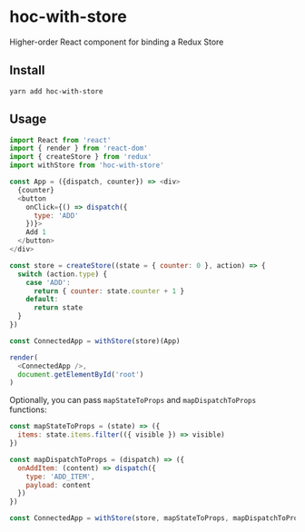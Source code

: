 # hoc-with-store

Higher-order React component for binding a Redux Store

## Install

```
yarn add hoc-with-store
```

## Usage

```js
import React from 'react'
import { render } from 'react-dom'
import { createStore } from 'redux'
import withStore from 'hoc-with-store'

const App = ({dispatch, counter}) => <div>
  {counter}
  <button  
    onClick={() => dispatch({
      type: 'ADD'
    })}>
    Add 1
  </button>
</div>

const store = createStore((state = { counter: 0 }, action) => {
  switch (action.type) {
    case 'ADD':
      return { counter: state.counter + 1 }
    default:
      return state
  }
})

const ConnectedApp = withStore(store)(App)

render(
  <ConnectedApp />,
  document.getElementById('root')
)
```

Optionally, you can pass `mapStateToProps` and `mapDispatchToProps` functions:

```js
const mapStateToProps = (state) => ({
  items: state.items.filter(({ visible }) => visible)
})

const mapDispatchToProps = (dispatch) => ({
  onAddItem: (content) => dispatch({
    type: 'ADD_ITEM',
    payload: content
  })
})

const ConnectedApp = withStore(store, mapStateToProps, mapDispatchToProps)(App)
```
